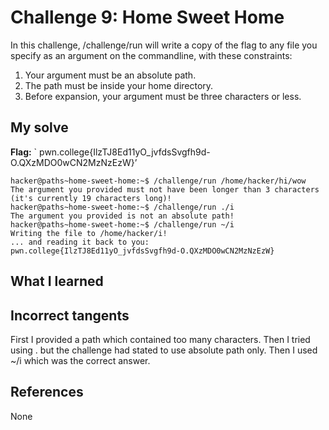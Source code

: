 # Challenge 9: Home Sweet Home
In this challenge, /challenge/run will write a copy of the flag to any file you specify as an argument on the commandline, with these constraints:
1.	Your argument must be an absolute path.
2.	The path must be inside your home directory.
3.	Before expansion, your argument must be three characters or less.

## My solve
**Flag:** ` pwn.college{IlzTJ8Ed11yO_jvfdsSvgfh9d-O.QXzMDO0wCN2MzNzEzW}’


```
hacker@paths~home-sweet-home:~$ /challenge/run /home/hacker/hi/wow
The argument you provided must not have been longer than 3 characters (it's currently 19 characters long)!
hacker@paths~home-sweet-home:~$ /challenge/run ./i
The argument you provided is not an absolute path!
hacker@paths~home-sweet-home:~$ /challenge/run ~/i
Writing the file to /home/hacker/i!
... and reading it back to you:
pwn.college{IlzTJ8Ed11yO_jvfdsSvgfh9d-O.QXzMDO0wCN2MzNzEzW}
```

## What I learned


## Incorrect tangents
First I provided a path which contained too many characters. Then I tried using . but the challenge had stated to use absolute path only. Then I used ~/i which was the correct answer.

## References
None

